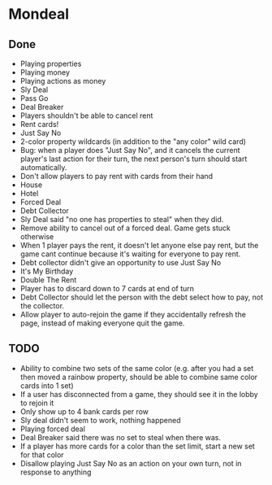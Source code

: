 # Mondeal

## Done

- Playing properties
- Playing money
- Playing actions as money
- Sly Deal
- Pass Go
- Deal Breaker
- Players shouldn't be able to cancel rent
- Rent cards!
- Just Say No
- 2-color property wildcards (in addition to the "any color" wild card)
- Bug: when a player does "Just Say No", and it cancels the current player's last action for their turn, the next person's turn should start automatically.
- Don't allow players to pay rent with cards from their hand
- House
- Hotel
- Forced Deal
- Debt Collector
- Sly Deal said "no one has properties to steal" when they did.
- Remove ability to cancel out of a forced deal. Game gets stuck otherwise
- When 1 player pays the rent, it doesn't let anyone else pay rent, but the game cant continue because it's waiting for everyone to pay rent.
- Debt collector didn't give an opportunity to use Just Say No
- It's My Birthday
- Double The Rent
- Player has to discard down to 7 cards at end of turn
- Debt Collector should let the person with the debt select how to pay, not the collector.
- Allow player to auto-rejoin the game if they accidentally refresh the page, instead of making everyone quit the game.

## TODO

- Ability to combine two sets of the same color (e.g. after you had a set then moved a rainbow property, should be able to combine same color cards into 1 set)
- If a user has disconnected from a game, they should see it in the lobby to rejoin it
- Only show up to 4 bank cards per row
- Sly deal didn't seem to work, nothing happened
- Playing forced deal
- Deal Breaker said there was no set to steal when there was.
- If a player has more cards for a color than the set limit, start a new set for that color
- Disallow playing Just Say No as an action on your own turn, not in response to anything
